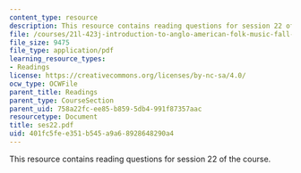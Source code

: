 ```yaml
---
content_type: resource
description: This resource contains reading questions for session 22 of the course.
file: /courses/21l-423j-introduction-to-anglo-american-folk-music-fall-2005/401fc5fee351b545a9a68928648290a4_ses22.pdf
file_size: 9475
file_type: application/pdf
learning_resource_types:
- Readings
license: https://creativecommons.org/licenses/by-nc-sa/4.0/
ocw_type: OCWFile
parent_title: Readings
parent_type: CourseSection
parent_uid: 758a22fc-ee85-b859-5db4-991f87357aac
resourcetype: Document
title: ses22.pdf
uid: 401fc5fe-e351-b545-a9a6-8928648290a4
---
```

This resource contains reading questions for session 22 of the course.